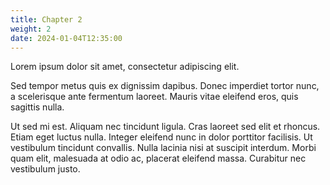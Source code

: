 ```yaml
---
title: Chapter 2
weight: 2
date: 2024-01-04T12:35:00
---
```


Lorem ipsum dolor sit amet, consectetur adipiscing elit.

Sed tempor metus quis ex dignissim dapibus. Donec imperdiet tortor nunc, a scelerisque ante fermentum laoreet. Mauris vitae eleifend eros, quis sagittis nulla.

Ut sed mi est. Aliquam nec tincidunt ligula. Cras laoreet sed elit et rhoncus. Etiam eget luctus nulla. Integer eleifend nunc in dolor porttitor facilisis. Ut vestibulum tincidunt convallis. Nulla lacinia nisi at suscipit interdum. Morbi quam elit, malesuada at odio ac, placerat eleifend massa. Curabitur nec vestibulum justo.


